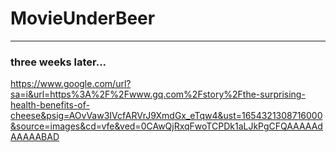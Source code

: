 # MovieUnderBeer



____
### three weeks later...




https://www.google.com/url?sa=i&url=https%3A%2F%2Fwww.gq.com%2Fstory%2Fthe-surprising-health-benefits-of-cheese&psig=AOvVaw3IVcfARVrJ9XmdGx_eTqw4&ust=1654321308716000&source=images&cd=vfe&ved=0CAwQjRxqFwoTCPDk1aLJkPgCFQAAAAAdAAAAABAD
